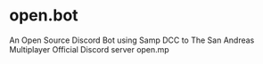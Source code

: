 # open.bot
An Open Source Discord Bot using Samp DCC to The San Andreas Multiplayer Official Discord server open.mp
